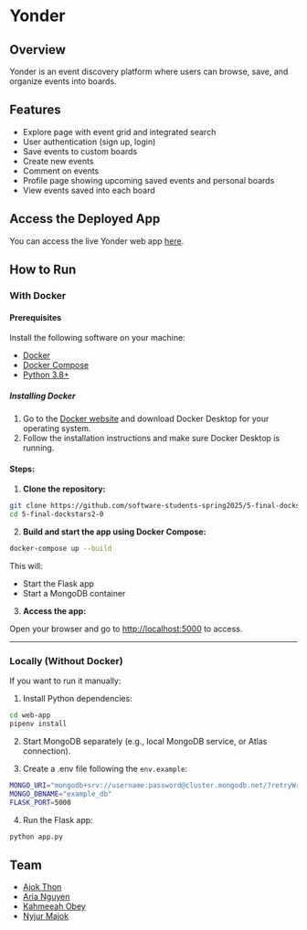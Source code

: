# Yonder
<!-- insert badges here -->

## Overview
Yonder is an event discovery platform where users can browse, save, and organize events into boards.

## Features
- Explore page with event grid and integrated search
- User authentication (sign up, login)
- Save events to custom boards 
- Create new events
- Comment on events
- Profile page showing upcoming saved events and personal boards
- View events saved into each board

## Access the Deployed App
You can access the live Yonder web app [here](http://159.89.38.231/).


## How to Run 

### With Docker
#### Prerequisites

Install the following software on your machine:

- [Docker](https://www.docker.com/)
- [Docker Compose](https://docs.docker.com/compose/)
- [Python 3.8+](https://www.python.org/downloads/)

##### Installing Docker

1. Go to the [Docker website](https://www.docker.com/products/docker-desktop) and download Docker Desktop for your operating system.
2. Follow the installation instructions and make sure Docker Desktop is running.  

#### Steps:
1. **Clone the repository:**

```bash
git clone https://github.com/software-students-spring2025/5-final-dockstars2-0.git
cd 5-final-dockstars2-0
```

2. **Build and start the app using Docker Compose:**

```bash
docker-compose up --build
```

This will:

- Start the Flask app 
- Start a MongoDB container

3. **Access the app:**

Open your browser and go to [http://localhost:5000](http://localhost:5000) to access.

---

### Locally (Without Docker)

If you want to run it manually:

1. Install Python dependencies:

```bash
cd web-app
pipenv install
```

2. Start MongoDB separately (e.g., local MongoDB service, or Atlas connection).

3. Create a .env file following the `env.example`:

```bash
MONGO_URI="mongodb+srv://username:password@cluster.mongodb.net/?retryWrites=true&w=majority"
MONGO_DBNAME="example_db"
FLASK_PORT=5000
```

4. Run the Flask app:

```bash
python app.py
```



## Team
* [Ajok Thon](https://github.com/ajokt123)
* [Aria Nguyen](https://github.com/ariangn)
* [Kahmeeah Obey](https://github.com/kahmeeah)
* [Nyjur Majok](https://github.com/nyjur1)
